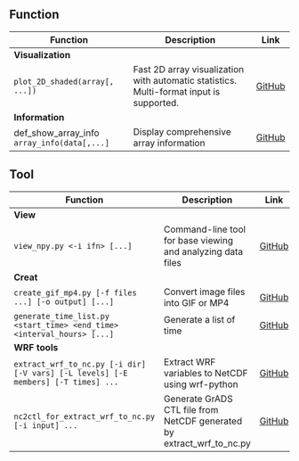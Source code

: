 ## Function

| Function | Description | Link |
|------|--------|------|
| **Visualization** |
| `plot_2D_shaded(array[, ...]) ` | Fast 2D array visualization with automatic statistics.<br>Multi-format input is supported. | [GitHub](https://github.com/YakultSmoothie/PY_No_MoNo/blob/main/plot_2D_shaded.py) |
| **Information** |
| def_show_array_info<br>`array_info(data[,...]` | Display comprehensive array information | [GitHub](https://github.com/YakultSmoothie/PY_No_MoNo/blob/main/def_show_array_info.py) |



## Tool
| Function | Description | Link |
|------|--------|------|
| **View** |
| `view_npy.py <-i ifn> [...]` | Command-line tool for base viewing and analyzing data files | [GitHub](https://github.com/YakultSmoothie/PY_No_MoNo/blob/main/view_npy.py) |
| **Creat** |
| `create_gif_mp4.py [-f files ...] [-o output] [...]` | Convert image files into GIF or MP4 | [GitHub](https://github.com/YakultSmoothie/PY_No_MoNo/blob/main/create_gif.py) |
| `generate_time_list.py <start_time> <end_time> <interval_hours> [...]` | Generate a list of time | [GitHub](https://github.com/YakultSmoothie/PY_No_MoNo/blob/main/generate_time10_list.py) |
| **WRF tools** |
| `extract_wrf_to_nc.py [-i dir] [-V vars] [-L levels] [-E members] [-T times] ...` | Extract WRF variables to NetCDF using wrf-python | [GitHub](https://github.com/YakultSmoothie/wrf-tool/blob/main/extract_wrf_to_nc.py) |
| `nc2ctl_for_extract_wrf_to_nc.py [-i input] ...` | Generate GrADS CTL file from NetCDF generated by extract_wrf_to_nc.py | [GitHub](https://github.com/YakultSmoothie/wrf-tool/blob/main/nc2ctl_for_extract_wrf_to_nc.py) |



